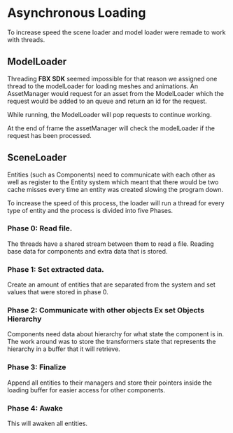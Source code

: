 # Asynchronous Loading

To increase speed the scene loader and model loader were remade to work with threads.

## ModelLoader

Threading **FBX SDK** seemed impossible for that reason we assigned one thread to the modelLoader for loading meshes and animations. An AssetManager would request for an asset from the ModelLoader which the request would be added to an queue and return an id for the request.

While running, the ModelLoader will pop requests to continue working.

At the end of frame the assetManager will check the modelLoader if the request has been processed. 


## SceneLoader

Entities (such as Components) need to communicate with each other as well as register to the Entity system which meant that there would be two cache misses every time an entity was created slowing the program down.

To increase the speed of this process, the loader will run a thread for every type of entity and the process is divided into five Phases.

### Phase 0: Read file.

The threads have a shared stream between them to read a file. Reading base data for components and extra data that is stored.

### Phase 1: Set extracted data.

Create an amount of entities that are separated from the system and set values that were stored in phase 0.

### Phase 2: Communicate with other objects Ex set Objects Hierarchy

Components need data about hierarchy for what state the component is in. The work around was to store the transformers state that represents the hierarchy in a buffer that it will retrieve.

### Phase 3: Finalize

Append all entities to their managers and store their pointers inside the loading buffer for easier access for other components.

### Phase 4: Awake

This will awaken all entities.
